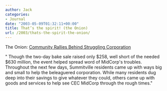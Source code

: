```yaml
---
author: Jack
categories:
- Journal
date: "2003-05-09T01:32:11+00:00"
title: That’s the spirit! (the Onion)
url: /2003/thats-the-spirit-the-onion/
---
```


The Onion: [Community Rallies Behind Struggling Corporation][1]

" Though the two-day bake sale raised only $258, well short of the needed $630 million, the event helped spread word of MidCorp's troubles. Throughout the next few days, Summitville residents came up with ways big and small to help the beleaguered corporation. While many residents dug deep into their savings to give whatever they could, others came up with goods and services to help see CEC MidCorp through the rough times."

 [1]: http://www.theonion.com/onion3815/community_rallies.html